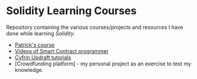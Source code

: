 # Solidity Learning Courses

Repository containing the various courses/projects and resources I have done while learning *Solidity*.

- [Patrick's course](https://www.youtube.com/watch?v=umepbfKp5rI&list=PL4Rj_WH6yLgWe7TxankiqkrkVKXIwOP42&index=4)
- [Videos of Smart Contract programmer](https://www.youtube.com/watch?v=xv9OmztShIw&list=PLO5VPQH6OWdVQwpQfw9rZ67O6Pjfo6q-p)
- [Cyfrin Updraft tutorials](https://updraft.cyfrin.io/courses/)
- [Crowdfunding platform] - my personal project as an exercise to test my knowledge.
